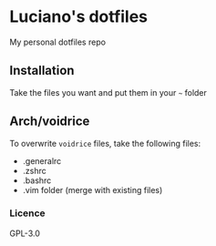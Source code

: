 # Luciano's dotfiles

My personal dotfiles repo

## Installation

Take the files you want and put them in your `~` folder

## Arch/voidrice

To overwrite `voidrice` files, take the following files:

* .generalrc
* .zshrc
* .bashrc
* .vim folder (merge with existing files)

### Licence

GPL-3.0
